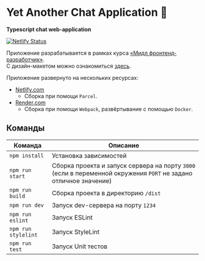 # Yet Another Chat Application 💬
**Typescript chat web-application**

[![Netlify Status](https://api.netlify.com/api/v1/badges/4c02c591-ad1e-438f-84d4-2042213020b9/deploy-status)](https://app.netlify.com/sites/yet-another-chat-application/deploys)


Приложение разрабатывается в рамках курса [«Мидл фронтенд-разработчик»](https://practicum.yandex.ru/middle-frontend/ "Курс «Мидл фронтенд-разработчик»").\
С дизайн-макетом можно ознакомиться [здесь](https://www.figma.com/file/IhQa6vJwmuLtUY53Nt4m5l/Chat-(Ya.Prct)?node-id=0-1&t=qGMi4BNXC334ELW1-0 "прототип в Figma").

Приложение развернуто на нескольких ресурсах:
- [Netlify.com](https://yet-another-chat-application.netlify.app/ "Netlify")
  - Сборка при помощи `Parcel`.
- [Render.com](https://my-chat-application-iuly.onrender.com/ "Render")
  - Сборка при помощи `Webpack`, развёртывание с помощью `Docker`.


## Команды

| Команда               | Описание                                                                                                               |
| --------------------- | ---------------------------------------------------------------------------------------------------------------------- |
| `npm install`         | Установка зависимостей                                                                                                 |
| `npm run start`       | Сборка проекта и запуск сервера на порту `3000` (если в переменной окружения `PORT` не задано отличное значение)       |
| `npm run build`       | Сборка проекта в директорию `/dist`                                                                                    |
| `npm run dev`         | Запуск dev-сервера на порту `1234`                                                                                     |
| `npm run eslint`      | Запуск ESLint                                                                                                          |
| `npm run stylelint`   | Запуск StyleLint                                                                                                       |
| `npm run test`        | Запуск Unit тестов                                                                                                     |

